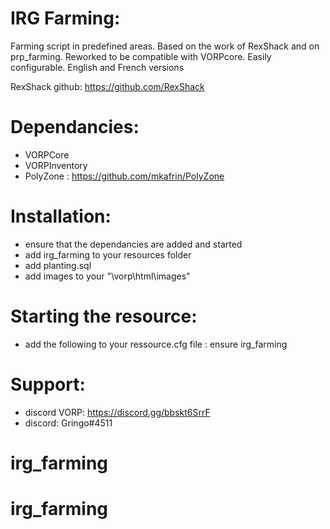 # IRG Farming:

Farming script in predefined areas.
Based on the work of RexShack and on prp_farming. Reworked to be compatible with VORPcore.
Easily configurable. English and French versions

RexShack github: https://github.com/RexShack

# Dependancies:
- VORPCore
- VORPInventory
- PolyZone : https://github.com/mkafrin/PolyZone

# Installation:
- ensure that the dependancies are added and started
- add irg_farming to your resources folder
- add planting.sql
- add images to your "\vorp\html\images"


# Starting the resource:
- add the following to your ressource.cfg file : ensure irg_farming

# Support:

- discord VORP: https://discord.gg/bbskt6SrrF
- discord: Gringo#4511
# irg_farming
# irg_farming
